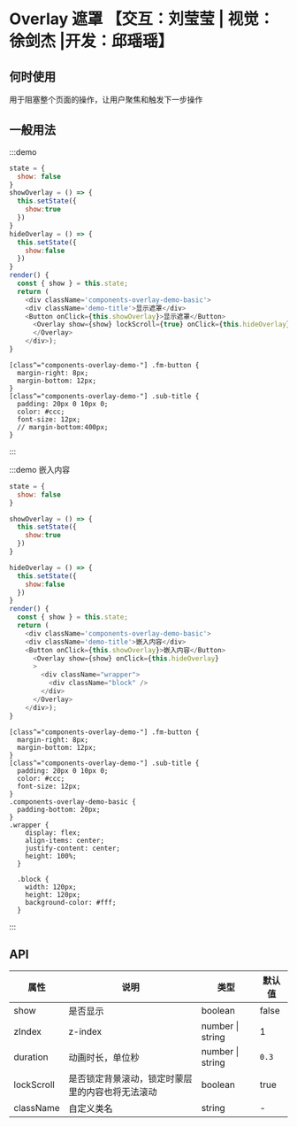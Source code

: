 # Overlay 遮罩 【交互：刘莹莹 | 视觉：徐剑杰 |开发：邱瑶瑶】

## 何时使用

用于阻塞整个页面的操作，让用户聚焦和触发下一步操作

## 一般用法

:::demo 
```js
state = {
  show: false
}
showOverlay = () => {
  this.setState({
    show:true
  })
}
hideOverlay = () => {
  this.setState({
    show:false
  })
}
render() {
  const { show } = this.state;
  return (
    <div className='components-overlay-demo-basic'>
    <div className='demo-title'>显示遮罩</div>
    <Button onClick={this.showOverlay}>显示遮罩</Button>
      <Overlay show={show} lockScroll={true} onClick={this.hideOverlay}>
      </Overlay>
    </div>);
}
```

```less
[class^="components-overlay-demo-"] .fm-button {
  margin-right: 8px;
  margin-bottom: 12px;
}
[class^="components-overlay-demo-"] .sub-title {
  padding: 20px 0 10px 0;
  color: #ccc;
  font-size: 12px;
  // margin-bottom:400px;
}

```
:::


:::demo 嵌入内容
```js
state = {
  show: false
}

showOverlay = () => {
  this.setState({
    show:true
  })
}

hideOverlay = () => {
  this.setState({
    show:false
  })
}
render() {
  const { show } = this.state;
  return (
    <div className='components-overlay-demo-basic'>
    <div className='demo-title'>嵌入内容</div>
    <Button onClick={this.showOverlay}>嵌入内容</Button>
      <Overlay show={show} onClick={this.hideOverlay}
      >
        <div className="wrapper">
          <div className="block" />
        </div>
      </Overlay>
    </div>);
}
```

```less
[class^="components-overlay-demo-"] .fm-button {
  margin-right: 8px;
  margin-bottom: 12px;
}
[class^="components-overlay-demo-"] .sub-title {
  padding: 20px 0 10px 0;
  color: #ccc;
  font-size: 12px;
}
.components-overlay-demo-basic {
  padding-bottom: 20px;
}
.wrapper {
    display: flex;
    align-items: center;
    justify-content: center;
    height: 100%;
  }

  .block {
    width: 120px;
    height: 120px;
    background-color: #fff;
  }
```
:::


## API

|属性 | 说明 | 类型 | 默认值|
|----|-----|------|------|
| show    | 是否显示   | boolean |  false  |
| zIndex	    | z-index	  |  number \| string | 1 |
| duration | 动画时长，单位秒 | number \| string | `0.3` |
| lockScroll | 是否锁定背景滚动，锁定时蒙层里的内容也将无法滚动 | boolean | true  |
| className | 自定义类名 | string | -  |

